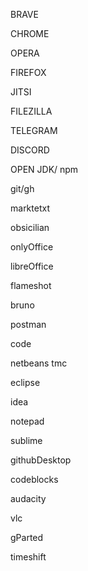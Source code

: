 BRAVE

CHROME

OPERA

FIREFOX

JITSI

FILEZILLA

TELEGRAM

DISCORD

OPEN JDK/ npm

git/gh

marktetxt

obsicilian

onlyOffice

libreOffice

flameshot

bruno

postman

code

netbeans tmc

eclipse

idea

notepad

sublime

githubDesktop

codeblocks

audacity

vlc

gParted

timeshift
